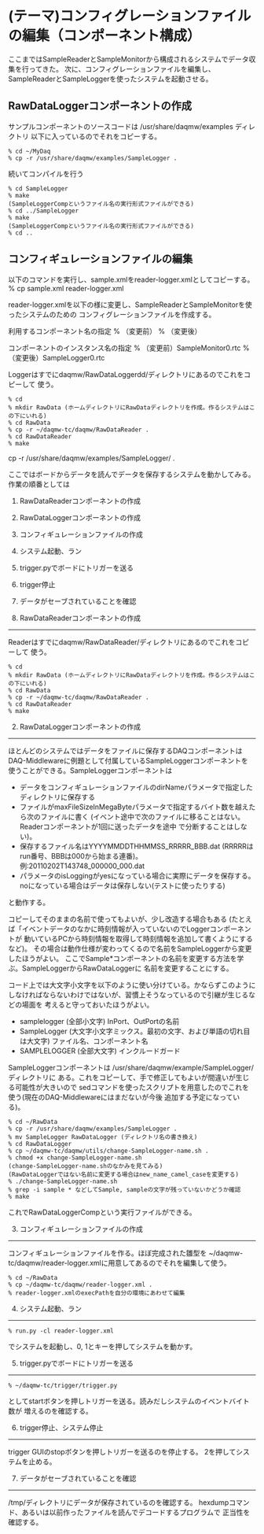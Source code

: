 (テーマ)コンフィグレーションファイルの編集（コンポーネント構成）
================================================================================


ここまではSampleReaderとSampleMonitorから構成されるシステムでデータ収集を行ってきた。
次に、コンフィグレーションファイルを編集し、SampleReaderとSampleLoggerを使ったシステムを起動させる。



RawDataLoggerコンポーネントの作成
------------------------------------
サンプルコンポーネントのソースコードは /usr/share/daqmw/examples ディレクトリ
以下に入っているのでそれをコピーする。

    % cd ~/MyDaq
    % cp -r /usr/share/daqmw/examples/SampleLogger .

続いてコンパイルを行う

    % cd SampleLogger
    % make
    (SampleLoggerCompというファイル名の実行形式ファイルができる)
    % cd ../SampleLogger
    % make
    (SampleLoggerCompというファイル名の実行形式ファイルができる)
    % cd ..

コンフィギュレーションファイルの編集
------------------------------------

以下のコマンドを実行し、sample.xmlをreader-logger.xmlとしてコピーする。
    % cp sample.xml reader-logger.xml

reader-logger.xmlを以下の様に変更し、SampleReaderとSampleMonitorを使ったシステムのための
コンフィグレーションファイルを作成する。

利用するコンポーネント名の指定
    % （変更前）<component cid="SampleMonitor0">
    % （変更後）<component cid="SampleLogger0">

コンポーネントのインスタンス名の指定
    % （変更前）<instName>SampleMonitor0.rtc</instName>
    % （変更後）<instName>SampleLogger0.rtc</instName>




    



Loggerはすでにdaqmw/RawDataLoggerdd/ディレクトリにあるのでこれをコピーして
使う。

    % cd
    % mkdir RawData (ホームディレクトリにRawDataディレクトリを作成。作るシステムはこの下にいれる)
    % cd RawData
    % cp -r ~/daqmw-tc/daqmw/RawDataReader .
    % cd RawDataReader
    % make


cp -r  /usr/share/daqmw/examples/SampleLogger/ .

ここではボードからデータを読んでデータを保存するシステムを動かしてみる。
作業の順番としては

1. RawDataReaderコンポーネントの作成
2. RawDataLoggerコンポーネントの作成
3. コンフィギュレーションファイルの作成
4. システム起動、ラン
5. trigger.pyでボードにトリガーを送る
6. trigger停止
7. データがセーブされていることを確認

1. RawDataReaderコンポーネントの作成
------------------------------------

Readerはすでにdaqmw/RawDataReader/ディレクトリにあるのでこれをコピーして
使う。

    % cd
    % mkdir RawData (ホームディレクトリにRawDataディレクトリを作成。作るシステムはこの下にいれる)
    % cd RawData
    % cp -r ~/daqmw-tc/daqmw/RawDataReader .
    % cd RawDataReader
    % make

2. RawDataLoggerコンポーネントの作成
------------------------------------

ほとんどのシステムではデータをファイルに保存するDAQコンポーネントは
DAQ-Middlewareに例題として付属しているSampleLoggerコンポーネントを
使うことができる。SampleLoggerコンポーネントは

- データをコンフィギュレーションファイルのdirNameパラメータで指定したディレクトリに保存する
- ファイルがmaxFileSizeInMegaByteパラメータで指定するバイト数を越えたら次のファイルに書く
  (イベント途中で次のファイルに移ることはない。Readerコンポーネントが1回に送ったデータを途中
  で分断することはしない)。
- 保存するファイル名はYYYYMMDDTHHMMSS_RRRRR_BBB.dat (RRRRRはrun番号、BBBは000から始まる連番)。
  例:20110202T143748_000000_000.dat
- パラメータのisLoggingがyesになっている場合に実際にデータを保存する。
  noになっている場合はデータは保存しない(テストに使ったりする)

と動作する。

コピーしてそのままの名前で使ってもよいが、少し改造する場合もある
(たとえば「イベントデータのなかに時刻情報が入っていないのでLoggerコンポーネントが
動いているPCから時刻情報を取得して時刻情報を追加して書くようにするなど)。
その場合は動作仕様が変わってくるので名前をSampleLoggerから変更したほうがよい。
ここでSample*コンポーネントの名前を変更する方法を学ぶ。SampleLoggerからRawDataLoggerに
名前を変更することにする。

コード上では大文字小文字を以下のように使い分けている。かならずこのように
しなければならないわけではないが、習慣上そうなっているので引継が生じるなどの場面を
考えると守っておいたほうがよい。

- samplelogger (全部小文字) InPort、OutPortの名前
- SampleLogger (大文字小文字ミックス。最初の文字、および単語の切れ目は大文字) ファイル名、コンポーネント名
- SAMPLELOGGER (全部大文字) インクルードガード

SampleLoggerコンポーネントは /usr/share/daqmw/example/SampleLogger/ ディレクトリに
ある。これをコピーして、手で修正してもよいが間違いが生じる可能性が大きいので
sedコマンドを使ったスクリプトを用意したのでこれを使う(現在のDAQ-Middlewareにはまだないが今後
追加する予定になっている)。

    % cd ~/RawData
    % cp -r /usr/share/daqmw/examples/SampleLogger .
    % mv SampleLogger RawDataLogger (ディレクトリ名の書き換え)
    % cd RawDataLogger
    % cp ~/daqmw-tc/daqmw/utils/change-SampleLogger-name.sh .
    % chmod +x change-SampleLogger-name.sh
    (change-SampleLogger-name.shのなかみを見てみる)
    (RawDataLoggerではない名前に変更する場合はnew_name_camel_caseを変更する)
    % ./change-SampleLogger-name.sh
    % grep -i sample * などしてSample, sampleの文字が残っていないかどうか確認
    % make

これでRawDataLoggerCompという実行ファイルができる。

3. コンフィギュレーションファイルの作成
---------------------------------------

コンフィギュレーションファイルを作る。ほぼ完成された雛型を
~/daqmw-tc/daqmw/reader-logger.xmlに用意してあるのでそれを編集して使う。

    % cd ~/RawData
    % cp ~/daqmw-tc/daqmw/reader-logger.xml .
    % reader-logger.xmlのexecPathを自分の環境にあわせて編集

4. システム起動、ラン
---------------------

    % run.py -cl reader-logger.xml

でシステムを起動し、0, 1とキーを押してシステムを動かす。

5. trigger.pyでボードにトリガーを送る
-------------------------------------

    % ~/daqmw-tc/trigger/trigger.py

としてstartボタンを押しトリガーを送る。読みだしシステムのイベントバイト数が
増えるのを確認する。

6. trigger停止、システム停止
--------------

trigger GUIのstopボタンを押しトリガーを送るのを停止する。
2を押してシステムを止める。


7. データがセーブされていることを確認
-------------------------------------

/tmp/ディレクトリにデータが保存されているのを確認する。
hexdumpコマンド、あるいは以前作ったファイルを読んでデコードするプログラムで
正当性を確認する。
    


